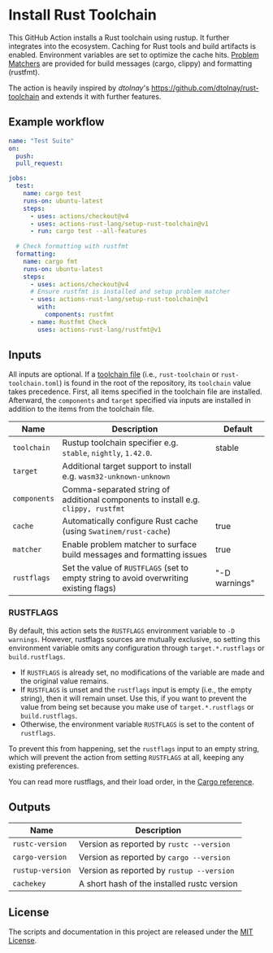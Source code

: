 # Install Rust Toolchain

This GitHub Action installs a Rust toolchain using rustup.
It further integrates into the ecosystem.
Caching for Rust tools and build artifacts is enabled.
Environment variables are set to optimize the cache hits.
[Problem Matchers] are provided for build messages (cargo, clippy) and formatting (rustfmt).

The action is heavily inspired by *dtolnay*'s <https://github.com/dtolnay/rust-toolchain> and extends it with further features.

## Example workflow

```yaml
name: "Test Suite"
on:
  push:
  pull_request:

jobs:
  test:
    name: cargo test
    runs-on: ubuntu-latest
    steps:
      - uses: actions/checkout@v4
      - uses: actions-rust-lang/setup-rust-toolchain@v1
      - run: cargo test --all-features
 
  # Check formatting with rustfmt
  formatting:
    name: cargo fmt
    runs-on: ubuntu-latest
    steps:
      - uses: actions/checkout@v4
      # Ensure rustfmt is installed and setup problem matcher
      - uses: actions-rust-lang/setup-rust-toolchain@v1
        with:
          components: rustfmt
      - name: Rustfmt Check
        uses: actions-rust-lang/rustfmt@v1
```

## Inputs

All inputs are optional.
If a [toolchain file](https://rust-lang.github.io/rustup/overrides.html#the-toolchain-file) (i.e., `rust-toolchain` or `rust-toolchain.toml`) is found in the root of the repository, its `toolchain` value takes precedence.
First, all items specified in the toolchain file are installed.
Afterward, the `components` and `target` specified via inputs are installed in addition to the items from the toolchain file.

| Name         | Description                                                                            | Default       |
| ------------ | -------------------------------------------------------------------------------------- | ------------- |
| `toolchain`  | Rustup toolchain specifier e.g. `stable`, `nightly`, `1.42.0`.                         | stable        |
| `target`     | Additional target support to install e.g. `wasm32-unknown-unknown`                     |               |
| `components` | Comma-separated string of additional components to install e.g. `clippy, rustfmt`      |               |
| `cache`      | Automatically configure Rust cache (using `Swatinem/rust-cache`)                       | true          |
| `matcher`    | Enable problem matcher to surface build messages and formatting issues                 | true          |
| `rustflags`  | Set the value of `RUSTFLAGS` (set to empty string to avoid overwriting existing flags) | "-D warnings" |

### RUSTFLAGS

By default, this action sets the `RUSTFLAGS` environment variable to `-D warnings`.
However, rustflags sources are mutually exclusive, so setting this environment variable omits any configuration through `target.*.rustflags` or `build.rustflags`.

* If `RUSTFLAGS` is already set, no modifications of the variable are made and the original value remains.
* If `RUSTFLAGS` is unset and the `rustflags` input is empty (i.e., the empty string), then it will remain unset.
    Use this, if you want to prevent the value from being set because you make use of `target.*.rustflags` or `build.rustflags`.
* Otherwise, the environment variable `RUSTFLAGS` is set to the content of `rustflags`.

To prevent this from happening, set the `rustflags` input to an empty string, which will
prevent the action from setting `RUSTFLAGS` at all, keeping any existing preferences.

You can read more rustflags, and their load order, in the [Cargo reference].

## Outputs

| Name             | Description                                 |
| ---------------- | ------------------------------------------- |
| `rustc-version`  | Version as reported by `rustc --version`    |
| `cargo-version`  | Version as reported by `cargo --version`    |
| `rustup-version` | Version as reported by `rustup --version`   |
| `cachekey`       | A short hash of the installed rustc version |

## License

The scripts and documentation in this project are released under the [MIT
License].

[MIT License]: LICENSE
[Problem Matchers]: https://github.com/actions/toolkit/blob/main/docs/problem-matchers.md
[Cargo reference]: https://doc.rust-lang.org/cargo/reference/config.html?highlight=unknown#buildrustflags

